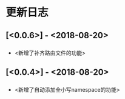 # 更新日志

## [<0.0.6>] - <2018-08-20>

### <Features>

* <新增了补齐路由文件的功能>

## [<0.0.4>] - <2018-08-20>

### <Features>

* <新增了自动添加全小写namespace的功能>
